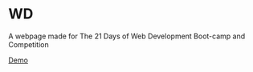 # WD
A webpage made for The 21 Days of Web Development Boot-camp and Competition


[Demo](https://neewtn.github.io/WD/)
